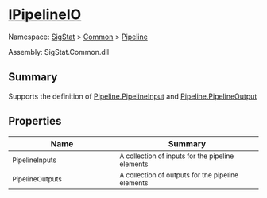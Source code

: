 # [IPipelineIO](./IPipelineIO.md)

Namespace: [SigStat]() > [Common](./../README.md) > [Pipeline](./README.md)

Assembly: SigStat.Common.dll

## Summary
Supports the definition of [Pipeline.PipelineInput](https://github.com/hargitomi97/sigstat/blob/master/docs/md/SigStat/Common/Pipeline/PipelineInput.md) and [Pipeline.PipelineOutput](https://github.com/hargitomi97/sigstat/blob/master/docs/md/SigStat/Common/Pipeline/PipelineOutput.md)

## Properties

| Name | Summary | 
| --- | --- | 
| <sub>PipelineInputs</sub><div style="width: 200px">| <sub>A collection of inputs for the pipeline elements</sub><div style="width: 200px">| <br>
| <sub>PipelineOutputs</sub><div style="width: 200px">| <sub>A collection of outputs for the pipeline elements</sub><div style="width: 200px">| <br>


